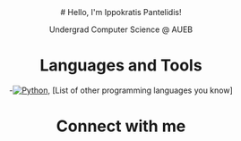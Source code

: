<div align="center">
# Hello, I'm Ippokratis Pantelidis!

Undergrad Computer Science @ AUEB



# Languages and Tools

-[![Python](https://img.shields.io/badge/Python-3776AB?logo=python&logoColor=white)](https://www.python.org/), [List of other programming languages you know]



# Connect with me

</div>
